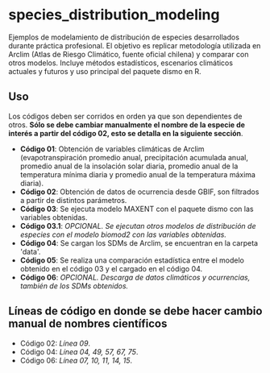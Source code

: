 # species_distribution_modeling
Ejemplos de modelamiento de distribución de especies desarrollados durante práctica profesional. El objetivo es replicar metodología utilizada en Arclim (Atlas de Riesgo Climático, fuente oficial chilena) y comparar con otros modelos. Incluye métodos estadísticos, escenarios climáticos actuales y futuros y uso principal del paquete dismo en R.

## Uso
Los códigos deben ser corridos en orden ya que son dependientes de otros. **Sólo se debe cambiar manualmente el nombre de la especie de interés a partir del código 02, esto se detalla en la siguiente sección**.

- **Código 01**: Obtención de variables climáticas de Arclim (evapotranspiración promedio anual, precipitación acumulada anual, promedio anual de la insolación solar diaria, promedio anual de la temperatura mínima diaria y promedio anual de la temperatura máxima diaria).
- **Código 02**: Obtención de datos de ocurrencia desde GBIF, son filtrados a partir de distintos parámetros.
- **Código 03**: Se ejecuta modelo MAXENT con el paquete dismo con las variables obtenidas.
- **Código 03.1**: *OPCIONAL. Se ejecutan otros modelos de distribución de especies con el modelo biomod2 con las variables obtenidas.*
- **Código 04**: Se cargan los SDMs de Arclim, se encuentran en la carpeta 'data'.
- **Código 05**: Se realiza una comparación estadística entre el modelo obtenido en el código 03 y el cargado en el código 04. 
- **Código 06**: *OPCIONAL. Descarga de datos climáticos y ocurrencias, también de los SDMs obtenidos.*

## Líneas de código en donde se debe hacer cambio manual de nombres científicos
- Código 02: *Línea 09*.
- Código 04: *Línea 04, 49, 57, 67, 75*.
- Código 06: *Línea 07, 10, 11, 14, 15*.
